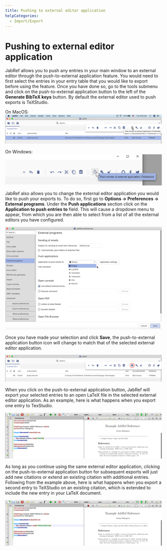 ```yaml
---
title: Pushing to external editor application
helpCategories:
  - Import/Export
---
```


# Pushing to external editor application

JabRef allows you to push any entries in your main window to an external editor through the push-to-external application feature. You would need to first select the entries in your entry table that you would like to export before using the feature. Once you have done so, go to the tools submenu and click on the push-to-external application button to the left of the **Generate BibTeX keys** button. By default the external editor used to push exports is TeXStudio.

On MacOS:  
![Push to External MacOS](../../.gitbook/assets/push-external-button-macos%20%282%29%20%282%29%20%282%29%20%282%29%20%282%29.png)

On Windows:  
![Push to External Windows](../../.gitbook/assets/push-external-button-windows%20%282%29%20%282%29%20%281%29.png)

JabRef also allows you to change the external editor application you would like to push your exports to. To do so, first go to **Options → Preferences → External programs**. Under the **Push applications** section click on the **Application to push entries to** field. This will cause a dropdown menu to appear, from which you are then able to select from a list of all the external editors you have configured.

![Select External Application](../../.gitbook/assets/during-application-selection%20%282%29%20%282%29%20%282%29%20%282%29%20%282%29%20%282%29.png)

Once you have made your selection and click **Save**, the push-to-external application button icon will change to match that of the selected external editor application.

![New Application After Select](../../.gitbook/assets/after-application-selection%20%282%29%20%282%29%20%282%29%20%282%29%20%282%29%20%281%29.png)

When you click on the push-to-external application button, JabRef will export your selected entries to an open LaTeX file in the selected external editor application. As an example, here is what happens when you export one entry to TexStudio.

![Initial Push to External Export](../../.gitbook/assets/initial-push-export%20%282%29%20%282%29%20%282%29%20%282%29%20%282%29.png)

As long as you continue using the same external editor application, clicking on the push-to-external application button for subsequent exports will just add new citations or extend an existing citation with additional entries. Following from the example above, here is what happens when you export a second entry to TeXStudio on an existing citation, which is extended to include the new entry in your LaTeX document.

![Subsequent Push to External Export](../../.gitbook/assets/subsequent-push-export%20%282%29%20%282%29%20%282%29%20%282%29%20%282%29%20%282%29.png)

